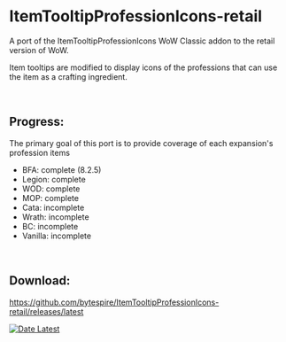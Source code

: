 # ItemTooltipProfessionIcons-retail
A port of the ItemTooltipProfessionIcons WoW Classic addon to the retail version of WoW.

Item tooltips are modified to display icons of the professions that can use the item as a crafting ingredient.

</br>

## Progress:
The primary goal of this port is to provide coverage of each expansion's profession items
- BFA: complete (8.2.5)
- Legion: complete
- WOD: complete
- MOP: complete
- Cata: incomplete
- Wrath: incomplete
- BC: incomplete
- Vanilla: incomplete
</br>

## Download:
https://github.com/bytespire/ItemTooltipProfessionIcons-retail/releases/latest

[![Date Latest](https://img.shields.io/github/release-date/bytespire/ItemTooltipProfessionIcons-retail.svg)](https://github.com/bytespire/ItemTooltipProfessionIcons-retail/releases/latest)
